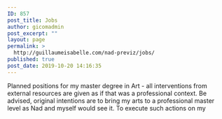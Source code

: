 ```yaml
---
ID: 857
post_title: Jobs
author: gicomadmin
post_excerpt: ""
layout: page
permalink: >
  http://guillaumeisabelle.com/nad-previz/jobs/
published: true
post_date: 2019-10-20 14:16:35
---
```

<!-- wp:paragraph -->

Planned positions for my master degree in Art - all interventions from external resources are given as if that was a professional context. Be advised, original intentions are to bring my arts to a professional master level as Nad and myself would see it. To execute such actions on my 

<!-- /wp:paragraph -->